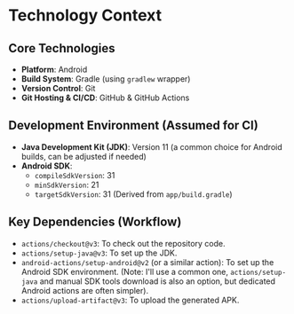 # Technology Context

## Core Technologies

-   **Platform**: Android
-   **Build System**: Gradle (using `gradlew` wrapper)
-   **Version Control**: Git
-   **Git Hosting & CI/CD**: GitHub & GitHub Actions

## Development Environment (Assumed for CI)

-   **Java Development Kit (JDK)**: Version 11 (a common choice for Android builds, can be adjusted if needed)
-   **Android SDK**: 
    -   `compileSdkVersion`: 31
    -   `minSdkVersion`: 21
    -   `targetSdkVersion`: 31
    (Derived from `app/build.gradle`)

## Key Dependencies (Workflow)

-   `actions/checkout@v3`: To check out the repository code.
-   `actions/setup-java@v3`: To set up the JDK.
-   `android-actions/setup-android@v2` (or a similar action): To set up the Android SDK environment. (Note: I'll use a common one, `actions/setup-java` and manual SDK tools download is also an option, but dedicated Android actions are often simpler).
-   `actions/upload-artifact@v3`: To upload the generated APK. 